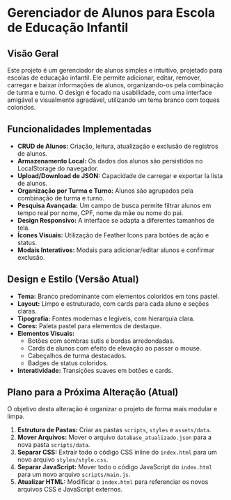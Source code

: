 # Gerenciador de Alunos para Escola de Educação Infantil

## Visão Geral

Este projeto é um gerenciador de alunos simples e intuitivo, projetado para escolas de educação infantil. Ele permite adicionar, editar, remover, carregar e baixar informações de alunos, organizando-os pela combinação de turma e turno. O design é focado na usabilidade, com uma interface amigável e visualmente agradável, utilizando um tema branco com toques coloridos.

## Funcionalidades Implementadas

*   **CRUD de Alunos:** Criação, leitura, atualização e exclusão de registros de alunos.
*   **Armazenamento Local:** Os dados dos alunos são persistidos no LocalStorage do navegador.
*   **Upload/Download de JSON:** Capacidade de carregar e exportar la lista de alunos.
*   **Organização por Turma e Turno:** Alunos são agrupados pela combinação de turma e turno.
*   **Pesquisa Avançada:** Um campo de busca permite filtrar alunos em tempo real por nome, CPF, nome da mãe ou nome do pai.
*   **Design Responsivo:** A interface se adapta a diferentes tamanhos de tela.
*   **Ícones Visuais:** Utilização de Feather Icons para botões de ação e status.
*   **Modais Interativos:** Modais para adicionar/editar alunos e confirmar exclusão.

## Design e Estilo (Versão Atual)

*   **Tema:** Branco predominante com elementos coloridos em tons pastel.
*   **Layout:** Limpo e estruturado, com cards para cada aluno e seções claras.
*   **Tipografia:** Fontes modernas e legíveis, com hierarquia clara.
*   **Cores:** Paleta pastel para elementos de destaque.
*   **Elementos Visuais:**
    *   Botões com sombras sutis e bordas arredondadas.
    *   Cards de alunos com efeito de elevação ao passar o mouse.
    *   Cabeçalhos de turma destacados.
    *   Badges de status coloridos.
*   **Interatividade:** Transições suaves em botões e cards.

## Plano para a Próxima Alteração (Atual)

O objetivo desta alteração é organizar o projeto de forma mais modular e limpa.

1.  **Estrutura de Pastas:** Criar as pastas `scripts`, `styles` e `assets/data`.
2.  **Mover Arquivos:** Mover o arquivo `database_atualizado.json` para a nova pasta `scripts/data`.
3.  **Separar CSS:** Extrair todo o código CSS inline do `index.html` para um novo arquivo `styles/style.css`.
4.  **Separar JavaScript:** Mover todo o código JavaScript do `index.html` para um novo arquivo `scripts/main.js`.
5.  **Atualizar HTML:** Modificar o `index.html` para referenciar os novos arquivos CSS e JavaScript externos.
